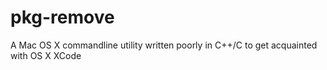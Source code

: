 pkg-remove
==========

A Mac OS X commandline utility written poorly in C++/C to get acquainted with OS X XCode
